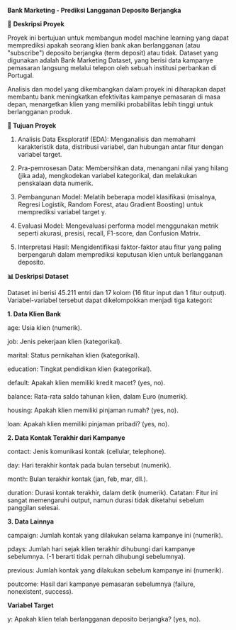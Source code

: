 **Bank Marketing - Prediksi Langganan Deposito Berjangka**

📝 **Deskripsi Proyek**

Proyek ini bertujuan untuk membangun model machine learning yang dapat memprediksi apakah seorang klien bank akan berlangganan (atau "subscribe") deposito berjangka (term deposit) atau tidak. Dataset yang digunakan adalah Bank Marketing Dataset, yang berisi data kampanye pemasaran langsung melalui telepon oleh sebuah institusi perbankan di Portugal.

Analisis dan model yang dikembangkan dalam proyek ini diharapkan dapat membantu bank meningkatkan efektivitas kampanye pemasaran di masa depan, menargetkan klien yang memiliki probabilitas lebih tinggi untuk berlangganan produk.

**🎯 Tujuan Proyek**
1. Analisis Data Eksploratif (EDA): Menganalisis dan memahami karakteristik data, distribusi variabel, dan hubungan antar fitur dengan variabel target.

2. Pra-pemrosesan Data: Membersihkan data, menangani nilai yang hilang (jika ada), mengkodekan variabel kategorikal, dan melakukan penskalaan data numerik.

3. Pembangunan Model: Melatih beberapa model klasifikasi (misalnya, Regresi Logistik, Random Forest, atau Gradient Boosting) untuk memprediksi variabel target y.

4. Evaluasi Model: Mengevaluasi performa model menggunakan metrik seperti akurasi, presisi, recall, F1-score, dan Confusion Matrix.

5. Interpretasi Hasil: Mengidentifikasi faktor-faktor atau fitur yang paling berpengaruh dalam memprediksi keputusan klien untuk berlangganan deposito.

**📊 Deskripsi Dataset**

Dataset ini berisi 45.211 entri dan 17 kolom (16 fitur input dan 1 fitur output). Variabel-variabel tersebut dapat dikelompokkan menjadi tiga kategori:

**1. Data Klien Bank**

age: Usia klien (numerik).

job: Jenis pekerjaan klien (kategorikal).

marital: Status pernikahan klien (kategorikal).

education: Tingkat pendidikan klien (kategorikal).

default: Apakah klien memiliki kredit macet? (yes, no).

balance: Rata-rata saldo tahunan klien, dalam Euro (numerik).

housing: Apakah klien memiliki pinjaman rumah? (yes, no).

loan: Apakah klien memiliki pinjaman pribadi? (yes, no).

**2. Data Kontak Terakhir dari Kampanye**

contact: Jenis komunikasi kontak (cellular, telephone).

day: Hari terakhir kontak pada bulan tersebut (numerik).

month: Bulan terakhir kontak (jan, feb, mar, dll.).

duration: Durasi kontak terakhir, dalam detik (numerik). Catatan: Fitur ini sangat memengaruhi output, namun durasi tidak diketahui sebelum panggilan selesai.

**3. Data Lainnya**

campaign: Jumlah kontak yang dilakukan selama kampanye ini (numerik).

pdays: Jumlah hari sejak klien terakhir dihubungi dari kampanye sebelumnya. (-1 berarti tidak pernah dihubungi sebelumnya).

previous: Jumlah kontak yang dilakukan sebelum kampanye ini (numerik).

poutcome: Hasil dari kampanye pemasaran sebelumnya (failure, nonexistent, success).

**Variabel Target**

y: Apakah klien telah berlangganan deposito berjangka? (yes, no).
